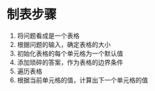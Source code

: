 # 制表步骤

1. 将问题看成是一个表格
2. 根据问题的输入，确定表格的大小
3. 初始化表格的每个单元格为一个默认值
4. 添加琐碎的答案，作为表格的边界条件
5. 遍历表格
6. 根据当前单元格的值，计算出下一个单元格的值